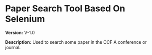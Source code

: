 # Paper Search Tool Based On Selenium 
**Version:** V-1.0

**Description:** Used to search some paper in the CCF A conference or journal. 


